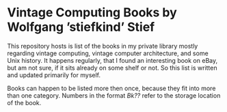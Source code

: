 # Vintage Computing Books by Wolfgang ’stiefkind’ Stief

This repository hosts is list of the books in my private library
mostly regarding vintage computing, vintage computer architecture, and
some Unix history. It happens regularly, that I found an interesting
book on eBay, but am not sure, if it sits already on some
shelf or not. So this list is written and updated primarily for
myself.

Books can happen to be listed more then once, because they fit into
more than one category. Numbers in the format *Bk??* refer to the
storage location of the book.

